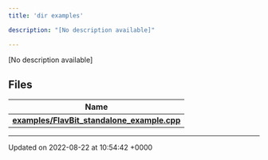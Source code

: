 ```yaml
---
title: 'dir examples'

description: "[No description available]"

---
```







[No description available]

## Files

| Name           |
| -------------- |
| **[examples/FlavBit_standalone_example.cpp](/documentation/code/gambit_2-2/files/flavbit__standalone__example_8cpp/#file-flavbit-standalone-example.cpp)**  |






-------------------------------

Updated on 2022-08-22 at 10:54:42 +0000
